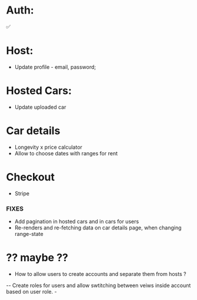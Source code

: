 # Auth:

✅

# Host:

- Update profile - email, password;

# Hosted Cars:

- Update uploaded car

# Car details

- Longevity x price calculator
- Allow to choose dates with ranges for rent

# Checkout

- Stripe

### FIXES

- Add pagination in hosted cars and in cars for users
- Re-renders and re-fetching data on car details page, when changing range-state

# ?? maybe ??

- How to allow users to create accounts and separate them from hosts ?

-- Create roles for users and allow swtitching between veiws inside account based on user role. -
